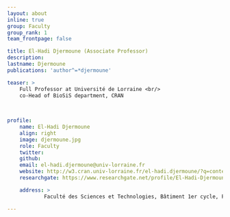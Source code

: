 ```yaml
---
layout: about
inline: true
group: Faculty
group_rank: 1
team_frontpage: false

title: El-Hadi Djermoune (Associate Professor)
description: 
lastname: Djermoune
publications: 'author^=*djermoune'

teaser: > 
    Full Professor at Université de Lorraine <br/>
    co-Head of BioSiS department, CRAN
    
    

profile:
    name: El-Hadi Djermoune
    align: right
    image: djermoune.jpg
    role: Faculty
    twitter: 
    github: 
    email: el-hadi.djermoune@univ-lorraine.fr
    website: http://w3.cran.univ-lorraine.fr/el-hadi.djermoune/?q=content/home
    researchgate: https://www.researchgate.net/profile/El-Hadi-Djermoune

    address: >
            Faculté des Sciences et Technologies, Bâtiment 1er cycle, F-54000 Nancy, Office 422

---
```


